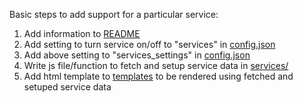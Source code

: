 Basic steps to add support for a particular service:

1. Add information to
    [README](https://github.com/lejenome/syteup/blob/master/README.md)
2. Add setting to turn service on/off to "services"
    in [config.json](https://github.com/lejenome/syteup/blob/master/src/config.json)
3. Add above setting to "services_settings" in
    [config.json](https://github.com/lejenome/syteup/blob/master/src/config.json)
4. Write js file/function to fetch and setup service data in
    [services/](https://github.com/lejenome/syteup/tree/master/src/services)
5. Add html template to
    [templates](https://github.com/lejenome/syteup/tree/master/src/templates) to be rendered using fetched and setuped service data
